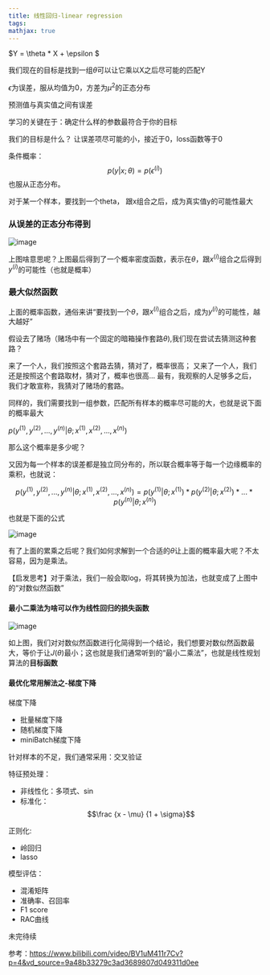 ```yaml
---
title: 线性回归-linear regression
tags:
mathjax: true
---
```


$Y = \theta * X + \epsilon $

我们现在的目标是找到一组$\theta$可以让它乘以X之后尽可能的匹配Y

$\epsilon$为误差，服从均值为0，方差为$\mu^2$的正态分布

预测值与真实值之间有误差

学习的关键在于：确定什么样的参数最符合于你的目标

我们的目标是什么？ 让误差项尽可能的小，接近于0，loss函数等于0

条件概率：$$p(y|x;\theta) = p(\epsilon^{(i)}) $$ 也服从正态分布。

对于某一个样本，要找到一个theta， 跟x组合之后，成为真实值y的可能性最大

### 从误差的正态分布得到

![image](https://cdn.staticaly.com/gh/neowei1987/blog_assets@main/image.6a7a9c3m0ak0.jpg)

上图啥意思呢？上图最后得到了一个概率密度函数，表示在$\theta$，跟$x^{(i)}$组合之后得到$y^{(i)}$的可能性（也就是概率）

### 最大似然函数

上面的概率函数，通俗来讲“要找到一个$\theta$，跟$x^{(i)}$组合之后，成为$y^{(i)}$的可能性，越大越好”

假设去了赌场（赌场中有一个固定的暗箱操作套路$\theta$),我们现在尝试去猜测这种套路？

来了一个人，我们按照这个套路去猜，猜对了，概率很高；
又来了一个人，我们还是按照这个套路取材，猜对了，概率也很高...
最有，我观察的人足够多之后，我们才敢宣称，我猜对了赌场的套路。

同样的，我们需要找到一组参数，匹配所有样本的概率尽可能的大，也就是说下面的概率最大

$p(y^{(1)},y^{(2)},...,y^{(n)}|\theta;x^{(1)},x^{(2)},...,x^{(n)})$

那么这个概率是多少呢？

又因为每一个样本的误差都是独立同分布的，所以联合概率等于每一个边缘概率的乘积，也就说：

$$p(y^{(1)},y^{(2)},...,y^{(n)}|\theta;x^{(1)},x^{(2)},...,x^{(n)})=p(y^{(1)}|\theta;x^{(1)}) * p(y^{(2)}|\theta;x^{(2)}) * ... * p(y^{(n)}|\theta;x^{(n)})$$

也就是下面的公式

![image](https://cdn.staticaly.com/gh/neowei1987/blog_assets@main/image.2re3lgi8a8o0.jpg)

有了上面的累乘之后呢？我们如何求解到一个合适的$\theta$让上面的概率最大呢？不太容易，因为是乘法。

【启发思考】对于乘法，我们一般会取log，将其转换为加法，也就变成了上图中的“对数似然函数”

#### 最小二乘法为啥可以作为线性回归的损失函数

![image](https://cdn.staticaly.com/gh/neowei1987/blog_assets@main/image.6n95l5gksgs0.jpg)

如上图，我们对对数似然函数进行化简得到一个结论，我们想要对数似然函数最大，等价于让$J(\theta)$最小；这也就是我们通常听到的“最小二乘法”，也就是线性规划算法的**目标函数**

#### 最优化常用解法之-梯度下降

梯度下降

- 批量梯度下降
- 随机梯度下降
- miniBatch梯度下降

针对样本的不足，我们通常采用：交叉验证

特征预处理：

- 非线性化：多项式、sin
- 标准化：$$\frac {x - \mu} {1 + \sigma}$$

正则化:

- 岭回归
- lasso

模型评估：

- 混淆矩阵
- 准确率、召回率
- F1 score
- RAC曲线

未完待续

参考：https://www.bilibili.com/video/BV1uM411r7Cv?p=4&vd_source=9a48b33279c3ad3689807d049311d0ee